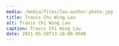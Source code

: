 ```yaml
---
media: /media/files/lau-author-photo.jpg
title: Travis Chi Wing Lau
alt: Travis Chi Wing Lau
caption: Travis Chi Wing Lau
date: 2021-05-20T13:18:00-0500
---
```

